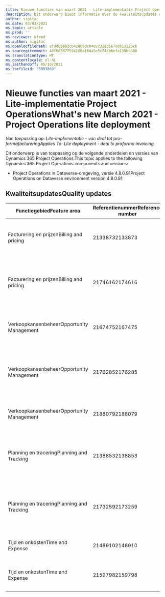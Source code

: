 ```yaml
---
title: Nieuwe functies van maart 2021 - Lite-implementatie Project Operations
description: Dit onderwerp biedt informatie over de kwaliteitsupdates die beschikbaar zijn in de release van maart 2021 voor de Lite-implementatie van Project Operations.
author: sigitac
ms.date: 03/03/2021
ms.topic: article
ms.prod: ''
ms.reviewer: kfend
ms.author: sigitac
ms.openlocfilehash: efddb96b2cb428b9dc0488c32eb5670d01322bcb
ms.sourcegitcommit: 40f68387f594180af64a5e5c748b6efa188bd300
ms.translationtype: HT
ms.contentlocale: nl-NL
ms.lasthandoff: 05/10/2021
ms.locfileid: "5993860"
---
```

# <a name="whats-new-march-2021---project-operations-lite-deployment"></a><span data-ttu-id="2e5e1-103">Nieuwe functies van maart 2021 - Lite-implementatie Project Operations</span><span class="sxs-lookup"><span data-stu-id="2e5e1-103">What's new March 2021 - Project Operations lite deployment</span></span>

<span data-ttu-id="2e5e1-104">_Van toepassing op: Lite-implementatie - van deal tot pro-formafacturering_</span><span class="sxs-lookup"><span data-stu-id="2e5e1-104">_Applies To: Lite deployment - deal to proforma invoicing_</span></span>


<span data-ttu-id="2e5e1-105">Dit onderwerp is van toepassing op de volgende onderdelen en versies van Dynamics 365 Project Operations:</span><span class="sxs-lookup"><span data-stu-id="2e5e1-105">This topic applies to the following Dynamics 365 Project Operations components and versions:</span></span>

- <span data-ttu-id="2e5e1-106">Project Operations in Dataverse-omgeving, versie 4.8.0.91</span><span class="sxs-lookup"><span data-stu-id="2e5e1-106">Project Operations on Dataverse environment version 4.8.0.91</span></span> 

## <a name="quality-updates"></a><span data-ttu-id="2e5e1-107">Kwaliteitsupdates</span><span class="sxs-lookup"><span data-stu-id="2e5e1-107">Quality updates</span></span>

| <span data-ttu-id="2e5e1-108">**Functiegebied**</span><span class="sxs-lookup"><span data-stu-id="2e5e1-108">**Feature area**</span></span> | <span data-ttu-id="2e5e1-109">**Referentienummer**</span><span class="sxs-lookup"><span data-stu-id="2e5e1-109">**Reference number**</span></span> | <span data-ttu-id="2e5e1-110">**Kwaliteitsupdate**</span><span class="sxs-lookup"><span data-stu-id="2e5e1-110">**Quality update**</span></span> |
| --- | --- | --- |
| <span data-ttu-id="2e5e1-111">Facturering en prijzen</span><span class="sxs-lookup"><span data-stu-id="2e5e1-111">Billing and pricing</span></span> | <span data-ttu-id="2e5e1-112">2133873</span><span class="sxs-lookup"><span data-stu-id="2e5e1-112">2133873</span></span> | <span data-ttu-id="2e5e1-113">De weergave van het valutasymbool voor **Verkoopprijs per eenheid** in het raster **Onkostenschattingen** is gecorrigeerd.</span><span class="sxs-lookup"><span data-stu-id="2e5e1-113">Fixed the display of **Unit Sales Price** currency symbol in the **Expense Estimates** grid.</span></span> |
| <span data-ttu-id="2e5e1-114">Facturering en prijzen</span><span class="sxs-lookup"><span data-stu-id="2e5e1-114">Billing and pricing</span></span> | <span data-ttu-id="2e5e1-115">2174616</span><span class="sxs-lookup"><span data-stu-id="2e5e1-115">2174616</span></span> | <span data-ttu-id="2e5e1-116">Wanneer een order wordt binnengehaald met een prijsopgave, wordt naar de aangepaste contractprijslijst verwezen op contractregeldetails die uit de prijsopgave worden gekopieerd.</span><span class="sxs-lookup"><span data-stu-id="2e5e1-116">When a quote is won, the contract custom pricelist is referenced on contract line details that are copied from the quote.</span></span> |
| <span data-ttu-id="2e5e1-117">Verkoopkansenbeheer</span><span class="sxs-lookup"><span data-stu-id="2e5e1-117">Opportunity Management</span></span> | <span data-ttu-id="2e5e1-118">2167475</span><span class="sxs-lookup"><span data-stu-id="2e5e1-118">2167475</span></span> | <span data-ttu-id="2e5e1-119">Vast belastingbedrag op de correctiefactuur waaruit een niet-gefactureerde werkelijke boeking is voortgekomen.</span><span class="sxs-lookup"><span data-stu-id="2e5e1-119">Fixed tax amount in the correction invoice that originated an unbilled actual entry.</span></span> |
| <span data-ttu-id="2e5e1-120">Verkoopkansenbeheer</span><span class="sxs-lookup"><span data-stu-id="2e5e1-120">Opportunity Management</span></span> | <span data-ttu-id="2e5e1-121">2176285</span><span class="sxs-lookup"><span data-stu-id="2e5e1-121">2176285</span></span> | <span data-ttu-id="2e5e1-122">Het belastingbedrag mag niet worden gekopieerd van verkoopcontract/prijsopgaveregeldetails naar kostencontract/prijsopgaveregeldetails.</span><span class="sxs-lookup"><span data-stu-id="2e5e1-122">Tax amount must not be copied from sales contract/quote line details to cost contract/quote line details.</span></span> |
| <span data-ttu-id="2e5e1-123">Verkoopkansenbeheer</span><span class="sxs-lookup"><span data-stu-id="2e5e1-123">Opportunity Management</span></span> | <span data-ttu-id="2e5e1-124">2188079</span><span class="sxs-lookup"><span data-stu-id="2e5e1-124">2188079</span></span> | <span data-ttu-id="2e5e1-125">Regel voor gesplitste facturering mag niet worden gemaakt voor contracten die niet op werk zijn gebaseerd.</span><span class="sxs-lookup"><span data-stu-id="2e5e1-125">Split billing rule must not be created for contracts that are not work-based.</span></span> |
| <span data-ttu-id="2e5e1-126">Planning en tracering</span><span class="sxs-lookup"><span data-stu-id="2e5e1-126">Planning and Tracking</span></span> | <span data-ttu-id="2e5e1-127">2138853</span><span class="sxs-lookup"><span data-stu-id="2e5e1-127">2138853</span></span> | <span data-ttu-id="2e5e1-128">Projectkopieerfunctie bijgewerkt om ervoor te zorgen dat de regels voor onkostenschatting die verwijzen naar taken naar het bestemmingsproject worden gekopieerd.</span><span class="sxs-lookup"><span data-stu-id="2e5e1-128">Project copy function updated to ensure expense estimate lines that reference tasks are copied to the destination project.</span></span> |
| <span data-ttu-id="2e5e1-129">Planning en tracering</span><span class="sxs-lookup"><span data-stu-id="2e5e1-129">Planning and Tracking</span></span> | <span data-ttu-id="2e5e1-130">2173259</span><span class="sxs-lookup"><span data-stu-id="2e5e1-130">2173259</span></span> | <span data-ttu-id="2e5e1-131">Projectkopieerfunctie bijgewerkt om ervoor te zorgen dat hiervoor niet het foutbericht **Structuur voor werkspecificatie wordt gekopieerd** wordt weergegeven in bepaalde scenario's.</span><span class="sxs-lookup"><span data-stu-id="2e5e1-131">Project copy function updated to ensure it doesn't display the **Copying WBS** error message in certain scenarios.</span></span> |
| <span data-ttu-id="2e5e1-132">Tijd en onkosten</span><span class="sxs-lookup"><span data-stu-id="2e5e1-132">Time and Expense</span></span> | <span data-ttu-id="2e5e1-133">2148910</span><span class="sxs-lookup"><span data-stu-id="2e5e1-133">2148910</span></span> | <span data-ttu-id="2e5e1-134">Weergaveprobleem opgelost met de pagina **Vermelding bewerken** in het raster **Tijdsvermelding**.</span><span class="sxs-lookup"><span data-stu-id="2e5e1-134">Fixed display issue with the **Edit Entry** page in the **Time Entry** grid.</span></span> |
| <span data-ttu-id="2e5e1-135">Tijd en onkosten</span><span class="sxs-lookup"><span data-stu-id="2e5e1-135">Time and Expense</span></span> | <span data-ttu-id="2e5e1-136">2159798</span><span class="sxs-lookup"><span data-stu-id="2e5e1-136">2159798</span></span> | <span data-ttu-id="2e5e1-137">Verscherpte controles om ervoor te zorgen dat goedgekeurde onkostenposten niet kunnen worden bewerkt.</span><span class="sxs-lookup"><span data-stu-id="2e5e1-137">Tightened controls to ensure approved expense entries can't be edited.</span></span> |


